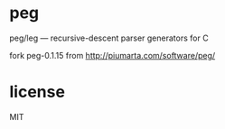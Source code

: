# peg
peg/leg — recursive-descent parser generators for C

fork peg-0.1.15 from http://piumarta.com/software/peg/

# license

MIT

